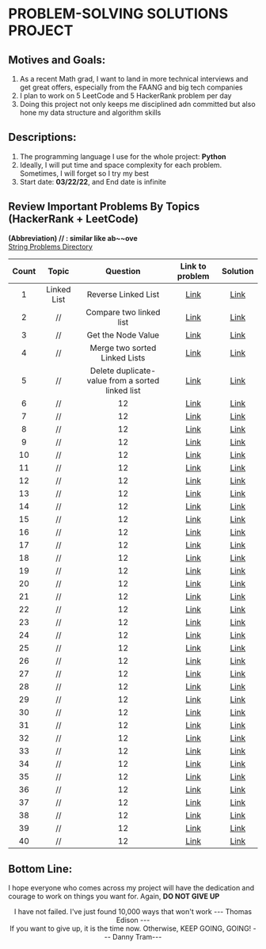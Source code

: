 
# PROBLEM-SOLVING SOLUTIONS PROJECT

## Motives and Goals: 
1. As a recent Math grad, I want to land in more technical interviews and 
   get great offers, especially from the FAANG and big tech companies
2. I plan to work on 5 LeetCode and 5 HackerRank problem per day 
3. Doing this project not only keeps me disciplined adn committed but also 
   hone my data structure and algorithm skills

## Descriptions:
1. The programming language I use for the whole project: **Python**
2. Ideally, I will put time and space complexity for each problem. Sometimes,
   I will forget so I try my best
3. Start date: **03/22/22**, and End date is infinite

## Review Important Problems By Topics (HackerRank + LeetCode)
**(Abbreviation) // : similar like ab~~ove**
<br/>
[String Problems Directory](https://github.com/tramnhatquang/Solutions-Project/blob/master/Data%20Structure%20(HackerRank%20%2B%20LeetCode)/StringREADME.md)
<br/>

|**Count**| **Topic** | **Question** | **Link to problem** | **Solution**  
|:---:|:---:|:---:|:---:|:---:|
|1|Linked List| Reverse Linked List | [Link](https://www.hackerrank.com/challenges/reverse-a-linked-list/problem?isFullScreen=true&h_r=next-challenge&h_v=zen&h_r=next-challenge&h_v=zen&h_r=next-challenge&h_v=zen&h_r=next-challenge&h_v=zen&h_r=next-challenge&h_v=zen&h_r=next-challenge&h_v=zen) | [Link](https://github.com/tramnhatquang/Solutions-Project/blob/master/Data%20Structure%20(HackerRank%20%2B%20LeetCode)/Linked%20List/Reverse%20a%20linked%20list.py)
|2|//| Compare two linked list  | [Link](https://www.hackerrank.com/challenges/compare-two-linked-lists?isFullScreen=true) | [Link](https://github.com/tramnhatquang/Solutions-Project/blob/master/Data%20Structure%20(HackerRank%20%2B%20LeetCode)/Linked%20List/Compare%20two%20linked%20lists.py)
|3|//|Get the Node Value|[Link](https://www.hackerrank.com/challenges/get-the-value-of-the-node-at-a-specific-position-from-the-tail/problem?isFullScreen=true) | [Link](https://github.com/tramnhatquang/Solutions-Project/blob/master/Data%20Structure%20(HackerRank%20%2B%20LeetCode)/Linked%20List/Get%20Node%20Value.py)
|4| //| Merge two sorted Linked Lists|[Link](https://www.hackerrank.com/challenges/merge-two-sorted-linked-lists?isFullScreen=true) | [Link](https://github.com/tramnhatquang/Solutions-Project/blob/master/Data%20Structure%20(HackerRank%20%2B%20LeetCode)/Linked%20List/Merge%20two%20sorted%20linked%20lists.py)
|5|//|Delete duplicate-value from a sorted linked list| [Link](https://www.hackerrank.com/challenges/delete-duplicate-value-nodes-from-a-sorted-linked-list/problem?h_r=internal-search&isFullScreen=true&h_r=next-challenge&h_v=zen)| [Link](https://github.com/tramnhatquang/Solutions-Project/blob/master/Data%20Structure%20(HackerRank%20%2B%20LeetCode)/Linked%20List/Delete%20duplicate-value%20nodes%20from%20a%20sorted%20linked%20list.py)
|6|//|12|[Link]()|[Link]()
|7|//|12|[Link]()|[Link]()
|8|//|12|[Link]()|[Link]()
|9|//|12|[Link]()|[Link]()
|10|//|12|[Link]()|[Link]()
|11|//|12|[Link]()|[Link]()
|12|//|12|[Link]()|[Link]()
|13|//|12|[Link]()|[Link]()
|14|//|12|[Link]()|[Link]()
|15|//|12|[Link]()|[Link]()
|16|//|12|[Link]()|[Link]()
|17|//|12|[Link]()|[Link]()
|18|//|12|[Link]()|[Link]()
|19|//|12|[Link]()|[Link]()
|20|//|12|[Link]()|[Link]()
|21|//|12|[Link]()|[Link]()
|22|//|12|[Link]()|[Link]()
|23|//|12|[Link]()|[Link]()
|24|//|12|[Link]()|[Link]()
|25|//|12|[Link]()|[Link]()
|26|//|12|[Link]()|[Link]()
|27|//|12|[Link]()|[Link]()
|28|//|12|[Link]()|[Link]()
|29|//|12|[Link]()|[Link]()
|30|//|12|[Link]()|[Link]()
|31|//|12|[Link]()|[Link]()
|32|//|12|[Link]()|[Link]()
|33|//|12|[Link]()|[Link]()
|34|//|12|[Link]()|[Link]()
|35|//|12|[Link]()|[Link]()
|36|//|12|[Link]()|[Link]()
|37|//|12|[Link]()|[Link]()
|38|//|12|[Link]()|[Link]()
|39|//|12|[Link]()|[Link]()
|40|//|12|[Link]()|[Link]()










## Bottom Line: 
I hope everyone who comes across my project will have the dedication and 
courage to work on things you want for. 
Again, **DO NOT GIVE UP**
<p align="center">
   I have not failed. I've just found 10,000 ways that won't work  --- Thomas Edison ---<br/>
   If you want to give up, it is the time now. Otherwise, KEEP GOING, GOING! --- Danny Tram---
</p>



